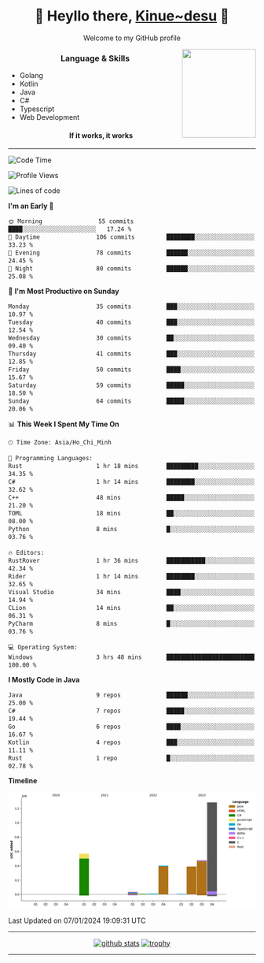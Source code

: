 <h1 align="center"> 🌸 Heyllo there, <a href="https://github.com/Kinue72">Kinue~desu</a> 🌸 </h1>
<p align="center"> Welcome to my GitHub profile </p>
<img align="right" src="https://i.imgur.com/yjwWPiL.png" width="150" height="180">

<h3 align="center"> Language & Skills </h3>

- Golang
- Kotlin
- Java
- C#
- Typescript
- Web Development
  <h4 align="center">If it works, it works</h4>
<hr>

<!--START_SECTION:waka-->
![Code Time](http://img.shields.io/badge/Code%20Time-6%20hrs%2050%20mins-blue)

![Profile Views](http://img.shields.io/badge/Profile%20Views-3-blue)

![Lines of code](https://img.shields.io/badge/From%20Hello%20World%20I%27ve%20Written-3.2%20million%20lines%20of%20code-blue)

**I'm an Early 🐤** 

```text
🌞 Morning                55 commits          ████░░░░░░░░░░░░░░░░░░░░░   17.24 % 
🌆 Daytime                106 commits         ████████░░░░░░░░░░░░░░░░░   33.23 % 
🌃 Evening                78 commits          ██████░░░░░░░░░░░░░░░░░░░   24.45 % 
🌙 Night                  80 commits          ██████░░░░░░░░░░░░░░░░░░░   25.08 % 
```
📅 **I'm Most Productive on Sunday** 

```text
Monday                   35 commits          ███░░░░░░░░░░░░░░░░░░░░░░   10.97 % 
Tuesday                  40 commits          ███░░░░░░░░░░░░░░░░░░░░░░   12.54 % 
Wednesday                30 commits          ██░░░░░░░░░░░░░░░░░░░░░░░   09.40 % 
Thursday                 41 commits          ███░░░░░░░░░░░░░░░░░░░░░░   12.85 % 
Friday                   50 commits          ████░░░░░░░░░░░░░░░░░░░░░   15.67 % 
Saturday                 59 commits          █████░░░░░░░░░░░░░░░░░░░░   18.50 % 
Sunday                   64 commits          █████░░░░░░░░░░░░░░░░░░░░   20.06 % 
```


📊 **This Week I Spent My Time On** 

```text
🕑︎ Time Zone: Asia/Ho_Chi_Minh

💬 Programming Languages: 
Rust                     1 hr 18 mins        █████████░░░░░░░░░░░░░░░░   34.35 % 
C#                       1 hr 14 mins        ████████░░░░░░░░░░░░░░░░░   32.62 % 
C++                      48 mins             █████░░░░░░░░░░░░░░░░░░░░   21.20 % 
TOML                     18 mins             ██░░░░░░░░░░░░░░░░░░░░░░░   08.00 % 
Python                   8 mins              █░░░░░░░░░░░░░░░░░░░░░░░░   03.76 % 

🔥 Editors: 
RustRover                1 hr 36 mins        ███████████░░░░░░░░░░░░░░   42.34 % 
Rider                    1 hr 14 mins        ████████░░░░░░░░░░░░░░░░░   32.65 % 
Visual Studio            34 mins             ████░░░░░░░░░░░░░░░░░░░░░   14.94 % 
CLion                    14 mins             ██░░░░░░░░░░░░░░░░░░░░░░░   06.31 % 
PyCharm                  8 mins              █░░░░░░░░░░░░░░░░░░░░░░░░   03.76 % 

💻 Operating System: 
Windows                  3 hrs 48 mins       █████████████████████████   100.00 % 
```

**I Mostly Code in Java** 

```text
Java                     9 repos             ██████░░░░░░░░░░░░░░░░░░░   25.00 % 
C#                       7 repos             █████░░░░░░░░░░░░░░░░░░░░   19.44 % 
Go                       6 repos             ████░░░░░░░░░░░░░░░░░░░░░   16.67 % 
Kotlin                   4 repos             ███░░░░░░░░░░░░░░░░░░░░░░   11.11 % 
Rust                     1 repo              █░░░░░░░░░░░░░░░░░░░░░░░░   02.78 % 
```



**Timeline**

![Lines of Code chart](https://raw.githubusercontent.com/Kinue72/Kinue72/main/assets/bar_graph.png)


 Last Updated on 07/01/2024 19:09:31 UTC
<!--END_SECTION:waka-->

<hr>

<p align="center">
  <a href="https://github.com/anuraghazra/github-readme-stats"><img src="https://github-readme-stats.vercel.app/api?username=Kinue72&show_icons=true&include_all_commits=true&theme=nord" alt="github stats"></a>
  <a href="https://github.com/ryo-ma/github-profile-trophy"><img src="https://github-profile-trophy.vercel.app/?username=Kinue72&theme=nord" alt="trophy"></a>
</p>

<hr>
